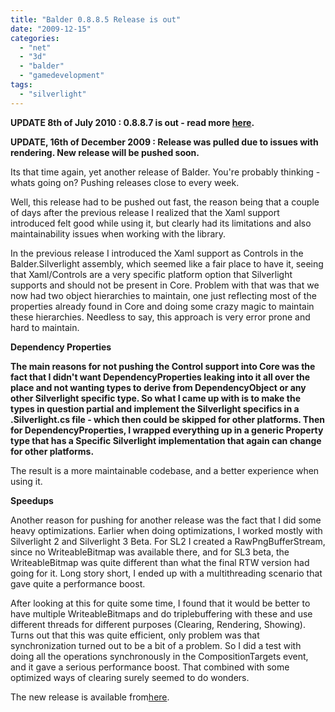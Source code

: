 ```yaml
---
title: "Balder 0.8.8.5 Release is out"
date: "2009-12-15"
categories: 
  - "net"
  - "3d"
  - "balder"
  - "gamedevelopment"
tags: 
  - "silverlight"
---
```


**UPDATE 8th of July 2010 : 0.8.8.7 is out - read more [here](/post/2010/07/08/Balder-0887-out.aspx).**  
  
**UPDATE, 16th of December 2009 : Release was pulled due to issues with rendering. New release will be pushed soon.**

Its that time again, yet another release of Balder. You're probably thinking - whats going on? Pushing releases close to every week.

Well, this release had to be pushed out fast, the reason being that a couple of days after the previous release I realized that the Xaml support introduced felt good while using it, but clearly had its limitations and also maintainability issues when working with the library.

In the previous release I introduced the Xaml support as Controls in the Balder.Silverlight assembly, which seemed like a fair place to have it, seeing that Xaml/Controls are a very specific platform option that Silverlight supports and should not be present in Core. Problem with that was that we now had two object hierarchies to maintain, one just reflecting most of the properties already found in Core and doing some crazy magic to maintain these hierarchies. Needless to say, this approach is very error prone and hard to maintain.

**Dependency Properties**

**The main reasons for not pushing the Control support into Core was the fact that I didn't want DependencyProperties leaking into it all over the place and not wanting types to derive from DependencyObject or any other Silverlight specific type. So what I came up with is to make the types in question partial and implement the Silverlight specifics in a .Silverlight.cs file - which then could be skipped for other platforms. Then for DependencyProperties, I wrapped everything up in a generic Property type that has a Specific Silverlight implementation that again can change for other platforms.**

The result is a more maintainable codebase, and a better experience when using it.

**Speedups**

Another reason for pushing for another release was the fact that I did some heavy optimizations. Earlier when doing optimizations, I worked mostly with Silverlight 2 and Silverlight 3 Beta. For SL2 I created a RawPngBufferStream, since no WriteableBitmap was available there, and for SL3 beta, the WriteableBitmap was quite different than what the final RTW version had going for it. Long story short, I ended up with a multithreading scenario that gave quite a performance boost.

After looking at this for quite some time, I found that it would be better to have multiple WriteableBitmaps and do triplebuffering with these and use different threads for different purposes (Clearing, Rendering, Showing). Turns out that this was quite efficient, only problem was that synchronization turned out to be a bit of a problem. So I did a test with doing all the operations synchronously in the CompositionTargets event, and it gave a serious performance boost. That combined with some optimized ways of clearing surely seemed to do wonders.

The new release is available from[here](http://balder.codeplex.com/Release/ProjectReleases.aspx?ReleaseId=37298).
